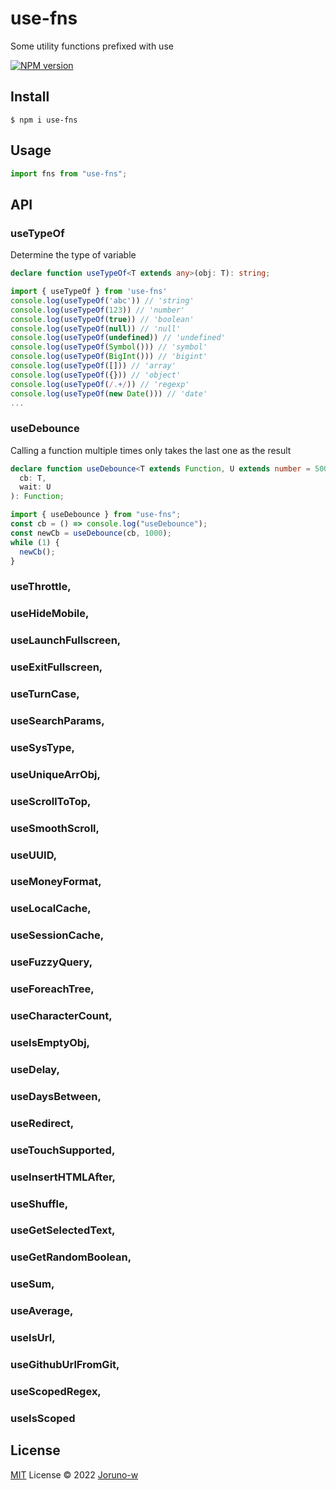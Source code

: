 # use-fns

Some utility functions prefixed with use

[![NPM version](https://img.shields.io/badge/npm-1.0.14-brightgreen)](https://www.npmjs.com/package/use-fns)

## Install

```
$ npm i use-fns
```

## Usage

```ts
import fns from "use-fns";
```

## API

### useTypeOf

Determine the type of variable

```ts
declare function useTypeOf<T extends any>(obj: T): string;
```

```ts
import { useTypeOf } from 'use-fns'
console.log(useTypeOf('abc')) // 'string'
console.log(useTypeOf(123)) // 'number'
console.log(useTypeOf(true)) // 'boolean'
console.log(useTypeOf(null)) // 'null'
console.log(useTypeOf(undefined)) // 'undefined'
console.log(useTypeOf(Symbol())) // 'symbol'
console.log(useTypeOf(BigInt())) // 'bigint'
console.log(useTypeOf([])) // 'array'
console.log(useTypeOf({})) // 'object'
console.log(useTypeOf(/.+/)) // 'regexp'
console.log(useTypeOf(new Date())) // 'date'
...
```

### useDebounce

Calling a function multiple times only takes the last one as the result

```ts
declare function useDebounce<T extends Function, U extends number = 500>(
  cb: T,
  wait: U
): Function;
```

```ts
import { useDebounce } from "use-fns";
const cb = () => console.log("useDebounce");
const newCb = useDebounce(cb, 1000);
while (1) {
  newCb();
}
```

### useThrottle,
### useHideMobile,
### useLaunchFullscreen,
### useExitFullscreen,
### useTurnCase,
### useSearchParams,
### useSysType,
### useUniqueArrObj,
### useScrollToTop,
### useSmoothScroll,
### useUUID,
### useMoneyFormat,
### useLocalCache,
### useSessionCache,
### useFuzzyQuery,
### useForeachTree,
### useCharacterCount,
### useIsEmptyObj,
### useDelay,
### useDaysBetween,
### useRedirect,
### useTouchSupported,
### useInsertHTMLAfter,
### useShuffle,
### useGetSelectedText,
### useGetRandomBoolean,
### useSum,
### useAverage,
### useIsUrl,
### useGithubUrlFromGit,
### useScopedRegex,
### useIsScoped 

## License

[MIT](./LICENSE) License © 2022 [Joruno-w](https://github.com/Joruno-w)
